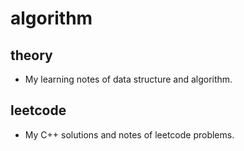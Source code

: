 # algorithm

## theory 
- My learning notes of data structure and algorithm.
## leetcode
- My C++ solutions and notes of leetcode problems.
 
